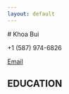 ```yaml
---
layout: default
---
```


<centered> # Khoa Bui

 +1 (587) 974-6826 

[Email](mailto:khoabuiv@gmail.com)

</centered>

## EDUCATION


